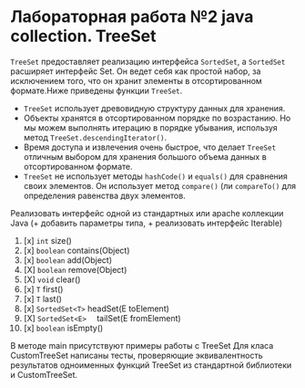 # Лабораторная работа №2 java collection. TreeSet




`TreeSet` предоставляет реализацию интерфейса `SortedSet`, а `SortedSet` расширяет интерфейс Set. Он ведет себя как простой набор, за исключением того, что он хранит элементы в отсортированном формате.Ниже приведены функции `TreeSet`.
* `TreeSet` использует древовидную структуру данных для хранения.
* Объекты хранятся в отсортированном порядке по возрастанию. Но мы можем выполнять итерацию в порядке убывания, используя метод `TreeSet.descendingIterator()`.
* Время доступа и извлечения очень быстрое, что делает `TreeSet` отличным выбором для хранения большого объема данных в отсортированном формате.
* `TreeSet` не использует методы `hashCode()` и `equals()` для сравнения своих элементов. Он использует метод `compare()` (ли `compareTo()` для определения равенства двух элементов.


Реализовать интерфейс одной из стандартных или apache коллекции Java (+ добавить параметры типа, + реализовать интерфейс Iterable<T>)
1. [x] `int` size()
2. [x] `boolean` contains(Object<T>)
3. [x] `boolean`   add(Object<T>)
4. [X] `boolean` remove(Object<T>)
5. [X] `void` clear()
6. [x] `T` first()
7. [x] `T` last()
7. [x] `SortedSet<T>` headSet(E toElement)
8. [X] `SortedSet<E>  `  tailSet(E fromElement)
8. [x]  `boolean` isEmpty()


В методе main присутствуют примеры работы с TreeSet
Для класа CustomTreeSet написаны тесты, проверяющие эквивалентность результатов одноименных функций TreeSet из стандартной библиотеки и CustomTreeSet.
